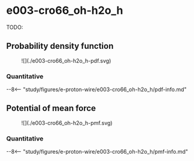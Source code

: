 # e003-cro66_oh-h2o_h

TODO:

<div id="e003-view" class="mol-container"></div>

<script>
document.addEventListener('DOMContentLoaded', (event) => {
    const viewer = molstar.Viewer.create('e003-view', {
        layoutIsExpanded: false,
        layoutShowControls: false,
        layoutShowRemoteState: false,
        layoutShowSequence: true,
        layoutShowLog: false,
        layoutShowLeftPanel: false,
        viewportShowExpand: true,
        viewportShowSelectionMode: true,
        viewportShowAnimation: false,
        pdbProvider: 'rcsb',
    }).then(viewer => {
        // viewer.loadStructureFromUrl("/analysis/005-rogfp-glh-md/data/traj/frame_106403.pdb", "pdb");
        viewer.loadSnapshotFromUrl("/misc/002-molstar-states/e003.molj", "molj");
    });
});
</script>

## Probability density function

<figure markdown>
![](./e003-cro66_oh-h2o_h-pdf.svg)
</figure>

### Quantitative

--8<-- "study/figures/e-proton-wire/e003-cro66_oh-h2o_h/pdf-info.md"

## Potential of mean force

<figure markdown>
![](./e003-cro66_oh-h2o_h-pmf.svg)
</figure>

### Quantitative

--8<-- "study/figures/e-proton-wire/e003-cro66_oh-h2o_h/pmf-info.md"
